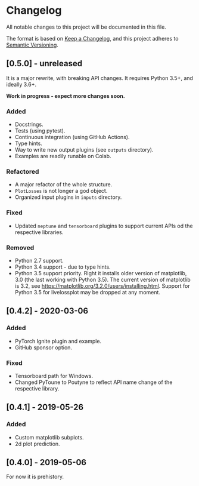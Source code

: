 # Changelog

All notable changes to this project will be documented in this file.

The format is based on [Keep a Changelog](https://keepachangelog.com/en/1.0.0/),
and this project adheres to [Semantic Versioning](https://semver.org/spec/v2.0.0.html).

## [0.5.0] - unreleased

It is a major rewrite, with breaking API changes.
It requires Python 3.5+, and ideally 3.6+.

**Work in progress - expect more changes soon.**

### Added

- Docstrings.
- Tests (using pytest).
- Continuous integration (using GitHub Actions).
- Type hints.
- Way to write new output plugins (see `outputs` directory).
- Examples are readily runable on Colab. 

### Refactored

- A major refactor of the whole structure.
- `PlotLosses` is not longer a god object.
- Organized input plugins in `inputs` directory.


### Fixed

- Updated `neptune` and `tensorboard` plugins to support current APIs od the respective libraries.

### Removed

- Python 2.7 support. 
- Python 3.4 support - due to type hints.
- Python 3.5 support priority. Right it installs older version of matplotlib, 3.0 (the last working with Python 3.5). The current version of matplotlib is 3.2, see https://matplotlib.org/3.2.0/users/installing.html. Support for Python 3.5 for livelossplot may be dropped at any moment.


## [0.4.2] - 2020-03-06

### Added

- PyTorch Ignite plugin and example.
- GitHub sponsor option.

### Fixed

- Tensorboard path for Windows.
- Changed PyToune to Poutyne to reflect API name change of the respective library.


## [0.4.1] - 2019-05-26

### Added

- Custom matplotlib subplots.
- 2d plot prediction.


## [0.4.0] - 2019-05-06

For now it is prehistory. 